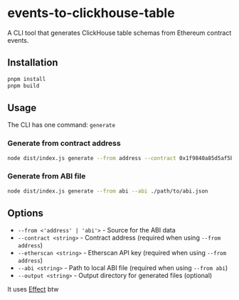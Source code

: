 # events-to-clickhouse-table

A CLI tool that generates ClickHouse table schemas from Ethereum contract events.

## Installation

```bash
pnpm install
pnpm build
```

## Usage

The CLI has one command: `generate`

### Generate from contract address

```bash
node dist/index.js generate --from address --contract 0x1f9840a85d5af5bf1d1762f925bdaddc4201f984 --etherscan YOUR_API_KEY
```

### Generate from ABI file

```bash
node dist/index.js generate --from abi --abi ./path/to/abi.json
```

## Options

- `--from <'address' | 'abi'>` - Source for the ABI data
- `--contract <string>` - Contract address (required when using `--from address`)
- `--etherscan <string>` - Etherscan API key (required when using `--from address`)
- `--abi <string>` - Path to local ABI file (required when using `--from abi`)
- `--output <string>` - Output directory for generated files (optional)

It uses [Effect](https://effect.website) btw
